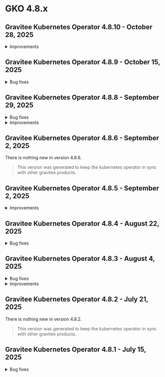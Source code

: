 # GKO 4.8.x

## Gravitee Kubernetes Operator 4.8.10 - October 28, 2025
    
<details>
<summary>Improvements</summary>

  **GKO**

  * Add support for configuring APIM HTTP client with a custom truststore [#10929](https://github.com/gravitee-io/issues/issues/10929)

</details>


## Gravitee Kubernetes Operator 4.8.9 - October 15, 2025
    
<details>
<summary>Bug fixes</summary>

  **APIM**

  * Notification settings are showing error in applications [#10879](https://github.com/gravitee-io/issues/issues/10879)

  **GKO**

  * API controller does not watch group resources [#10574](https://github.com/gravitee-io/issues/issues/10574)

</details>


## Gravitee Kubernetes Operator 4.8.8 - September 29, 2025
    
<details>
<summary>Bug fixes</summary>

  **GKO**

  * Can't delete SharedPolicyGroup [#10827](https://github.com/gravitee-io/issues/issues/10827)
  * Finalizer of a secret un-referenced by a context don't get removed  on update [#10707](https://github.com/gravitee-io/issues/issues/10707)

  **APIM**

  * Notification settings are not reflected in the UI when inherited from a group [#10700](https://github.com/gravitee-io/issues/issues/10700)

</details>


<details>
<summary>Improvements</summary>

  **GKO**

  * Add proxy support for HTTP client [#10830](https://github.com/gravitee-io/issues/issues/10830)

</details>


## Gravitee Kubernetes Operator 4.8.6 - September 2, 2025

There is nothing new in version 4.8.6.

> This version was generated to keep the kubernetes operator in sync with other gravitee products.

## Gravitee Kubernetes Operator 4.8.5 - September 2, 2025

<details>
<summary>Improvements</summary>

  * Implement gateway API reference grants [#10768](https://github.com/gravitee-io/issues/issues/10768)
</details>

## Gravitee Kubernetes Operator 4.8.4 - August 22, 2025
    
<details>
<summary>Bug fixes</summary>

  * Redis Cache resource configuration not fully visible in the console UI [#10672](https://github.com/gravitee-io/issues/issues/10672)
  * GKO-created applications can be deleted through the portal UI [#10651](https://github.com/gravitee-io/issues/issues/10651)
</details>


## Gravitee Kubernetes Operator 4.8.3 - August 4, 2025
    
<details>
<summary>Bug fixes</summary>

  * Unexpected warning is issued for API with notification and group [#10693](https://github.com/gravitee-io/issues/issues/10693)
  * Notification CRD is duplicated in 4.8 release [#10691](https://github.com/gravitee-io/issues/issues/10691)
</details>


<details>
<summary>Improvements</summary>

  * Add ARM support to GKO docker images [#10688](https://github.com/gravitee-io/issues/issues/10688)
</details>


## Gravitee Kubernetes Operator 4.8.2 - July 21, 2025

There is nothing new in version 4.8.2.

> This version was generated to keep the kubernetes operator in sync with other gravitee products.


## Gravitee Kubernetes Operator 4.8.1 - July 15, 2025
    
<details>
<summary>Bug fixes</summary>

  * Promotion between multiple clusters fails because of plan IDs duplication [#10641](https://github.com/gravitee-io/issues/issues/10641)
</details>

